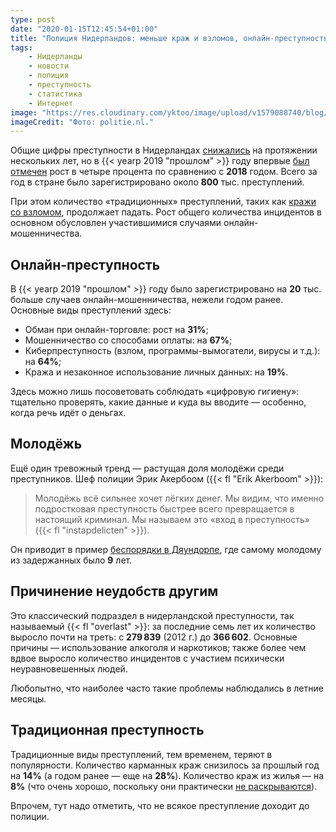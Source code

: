 ```yaml
---
type: post
date: "2020-01-15T12:45:54+01:00"
title: "Полиция Нидерландов: меньше краж и взломов, онлайн-преступность растёт"
tags:
    - Нидерланды
    - новости
    - полиция
    - преступность
    - статистика
    - Интернет
image: "https://res.cloudinary.com/yktoo/image/upload/v1579088740/blog/sodag9bn87zo2f58zy27.jpg"
imageCredit: "Фото: politie.nl."
---
```


Общие цифры преступности в Нидерландах [снижались](0336) на протяжении нескольких лет, но в {{< yearp 2019 "прошлом" >}} году впервые [был отмечен](https://www.politie.nl/nieuws/2020/januari/15/cijfers.html) рост в четыре процента по сравнению с **2018** годом. Всего за год в стране было зарегистрировано около **800** тыс. преступлений.

При этом количество «традиционных» преступлений, таких как [кражи со взломом](0524), продолжает падать. Рост общего количества инцидентов в основном обусловлен участившимися случаями онлайн-мошенничества.

<!--more-->

## Онлайн-преступность

В {{< yearp 2019 "прошлом" >}} году было зарегистрировано на **20** тыс. больше случаев онлайн-мошенничества, нежели годом ранее. Основные виды преступлений здесь:

* Обман при онлайн-торговле: рост на **31%**;
* Мошенничество со способами оплаты: на **67%**;
* Киберпреступность (взлом, программы-вымогатели, вирусы и т.д.): на **64%**;
* Кража и незаконное использование личных данных: на **19%**.

Здесь можно лишь посоветовать соблюдать «цифровую гигиену»: тщательно проверять, какие данные и куда вы вводите — особенно, когда речь идёт о деньгах.

## Молодёжь

Ещё один тревожный тренд — растущая доля молодёжи среди преступников. Шеф полиции Эрик Акербоом ({{< fl "Erik Akerboom" >}}):

> Молодёжь всё сильнее хочет лёгких денег. Мы видим, что именно подростковая преступность быстрее всего превращается в настоящий криминал. Мы называем это «вход в преступность» ({{< fl "instapdelicten" >}}).

Он приводит в пример [беспорядки в Дяундорпе](0491), где самому молодому из задержанных было **9** лет.

## Причинение неудобств другим

Это классический подраздел в нидерландской преступности, так называемый {{< fl "overlast" >}}: за последние семь лет их количество выросло почти на треть: с **279 839** (2012 г.) до **366 602**. Основные причины — использование алкоголя и наркотиков; также более чем вдвое выросло количество инцидентов с участием психически неуравновешенных людей.

Любопытно, что наиболее часто такие проблемы наблюдались в летние месяцы.

## Традиционная преступность

Традиционные виды преступлений, тем временем, теряют в популярности. Количество карманных краж снизилось за прошлый год на **14%** (а годом ранее — еще на **28%**). Количество краж из жилья — на **8%** (что очень хорошо, поскольку они практически [не раскрываются](0524)).

Впрочем, тут надо отметить, что не всякое преступление доходит до полиции.
